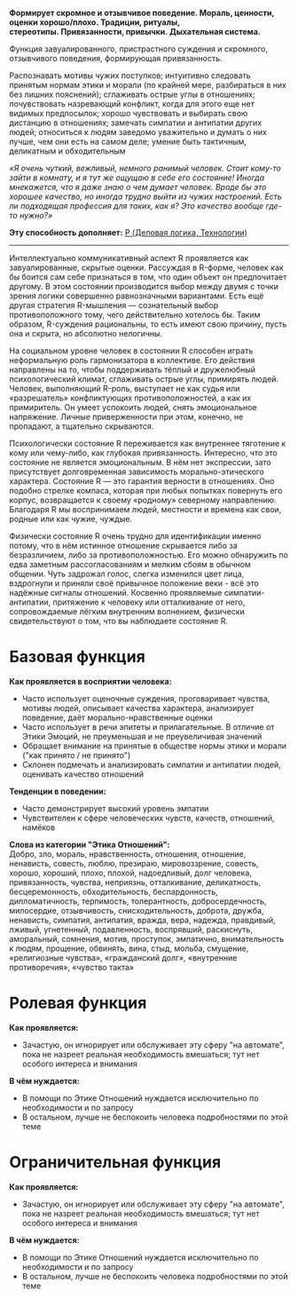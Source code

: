 **Формирует скромное и отзывчивое поведение. Мораль, ценности, оценки хорошо/плохо. Традиции, ритуалы, стереотипы. Привязанности, привычки. Дыхательная система.**

Функция завуалированного, пристрастного суждения и скромного, отзывчивого поведения, формирующая привязанность.  
  
Распознавать мотивы чужих поступков; интуитивно следовать принятым нормам этики и морали (по крайней мере, разбираться в них без лишних пояснений); сглаживать острые углы в отношениях; почувствовать назревающий конфликт, когда для этого еще нет видимых предпосылок; хорошо чувствовать и выбирать свою дистанцию в отношениях; замечать симпатии и антипатии других людей; относиться к людям заведомо уважительно и думать о них лучше, чем они есть на самом деле; умение быть тактичным, деликатным и обходительным  
  
*«Я очень чуткий, вежливый, немного ранимый человек. Стоит кому-то зайти в комнату, и я тут же ощущаю в себе его состояние! Иногда мнекажется, что я даже знаю о чем думает человек. Вроде бы это хорошее качество, но иногда трудно выйти из чужих настроений. Есть ли подходящая профессия для таких, как я? Это качество вообще где-то нужно?»*

**Эту способность дополняет:** [P (Деловая логика, Технологии)](Психология/Соционика/Функции/P%20(Деловая%20логика,%20Технологии).md)

---

Интеллектуально коммуникативный аспект R проявляется как завуалированные, скрытые оценки. Рассуждая в R-форме, человек как бы боится сам себе признаться в том, что один объект он предпочитает другому. В этом состоянии производится выбор между двумя с точки зрения логики совершенно равнозначными вариантами. Есть ещё другая стратегия R-мышления — сознательный выбор противоположного тому, чего действительно хотелось бы. Таким образом, R-суждения рациональны, то есть имеют свою причину, пусть она и скрыта, но абсолютно нелогичны.

На социальном уровне человек в состоянии R способен играть неформальную роль гармонизатора в коллективе. Его действия направлены на то, чтобы поддерживать тёплый и дружелюбный психологический климат, сглаживать острые углы, примирять людей. Человек, выполняющий R-роль, выступает не как судья или «разрешатель» конфликтующих противоположностей, а как их примиритель. Он умеет успокоить людей, снять эмоциональное напряжение. Личные приверженности при этом, конечно, не пропадают, а тщательно скрываются.

Психологически состояние R переживается как внутреннее тяготение к кому или чему-либо, как глубокая привязанность. Интересно, что это состояние не является эмоциональным. В нём нет экспрессии, зато присутствует долговременная зависимость морально-этического характера. Состояние R — это гарантия верности в отношениях. Оно подобно стрелке компаса, которая при любых попытках повернуть его корпус, возвращается к своему «родному» северному направлению. Благодаря R мы воспринимаем людей, местности и времена как свои, родные или как чужие, чуждые.

Физически состояние R очень трудно для идентификации именно потому, что в нём истинное отношение скрывается либо за безразличием, либо за противоположностью. Его можно обнаружить по едва заметным рассогласованиям и мелким сбоям в обычном общении. Чуть задрожал голос, слегка изменился цвет лица, вздрогнули и приняли своё привычное положение веки - всё это надёжные сигналы отношений. Косвенно проявляемые симпатии-антипатии, притяжение к человеку или отталкивание от него, сопровождаемые лёгким внутренним волнением, физически свидетельствуют о том, что вы наблюдаете состояние R.

# Базовая функция
**Как проявляется в восприятии человека:**  
- Часто использует оценочные суждения, проговаривает чувства, мотивы людей, описывает качества характера, анализирует поведение, даёт морально-нравственные оценки
- Часто использует в речи эпитеты и прилагательные. В отличие от Этики Эмоций, не преуменьшая и не преувеличивая значений
- Обращает внимание на принятые в обществе нормы этики и морали ("как принято / не принято")
- Склонен подмечать и анализировать симпатии и антипатии людей, оценивать качество отношений

**Тенденции в поведении:**  
- Часто демонстрирует высокий уровень эмпатии
- Чувствителен к сфере человеческих чувств, качеств, отношений, намёков

**Слова из категории "Этика Отношений":**  
Добро, зло, мораль, нравственность, отношения, отношение, ненависть, совесть, люблю, презираю, мировоззрение, совесть, хорошо, хороший, плохо, плохой, надоедливый, долг человека, привязанность, чувства, неприязнь, отталкивание, деликатность, бесцеремонность, обходительность, беспардонность, дипломатичность, терпимость, толерантность, добросердечность, милосердие, отзывчивость, снисходительность, доброта, дружба, ненависть, симпатия, антипатия, вражда, вера, надежда, правдивый, лживый, угнетенный, подавленность, воспрявший, раскиснуть, аморальный, сомнения, мотив, проступок, эмпатично, внимательность к людям, прощение, обвинять, вина, стыд, мольба, смущение, «религиозные чувства», «гражданский долг», «внутренние противоречия», «чувство такта»

# Ролевая функция
**Как проявляется:**  
- Зачастую, он игнорирует или обслуживает эту сферу "на автомате", пока не назреет реальная необходимость вмешаться; тут нет особого интереса и внимания

**В чём нуждается:**  
- В помощи по Этике Отношений нуждается исключительно по необходимости и по запросу
- В остальном, лучше не беспокоить человека подробностями по этой теме

# Ограничительная функция
**Как проявляется:**  
- Зачастую, он игнорирует или обслуживает эту сферу "на автомате", пока не назреет реальная необходимость вмешаться; тут нет особого интереса и внимания

**В чём нуждается:**  
- В помощи по Этике Отношений нуждается исключительно по необходимости и по запросу
- В остальном, лучше не беспокоить человека подробностями по этой теме
